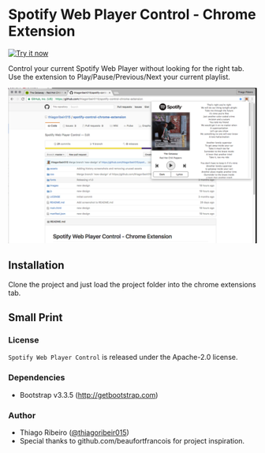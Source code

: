 # Spotify Web Player Control - Chrome Extension

<a target="_blank" href="http://chrome.google.com/webstore/detail/spotify-web-player-contro/cgmcneemfjgkibalfalgjgmfnajkmopd/"><img alt="Try it now" src="https://github.com/thiagoribeir015/spotify-control-chrome-extension/blob/master/assets/app-store-img.png?raw=true" title="Click here to install this sample from the Chrome Web Store"></img></a>

Control your current Spotify Web Player without looking for the right tab. Use the extension to Play/Pause/Previous/Next your current playlist.

![alt text](assets/v1.2/v1.2-1280x800-2.png)

## Installation

Clone the project and just load the project folder into the chrome extensions tab. 

## Small Print

### License

`Spotify Web Player Control` is released under the Apache-2.0 license.

### Dependencies

* Bootstrap v3.3.5 (http://getbootstrap.com)

### Author

* Thiago Ribeiro ([@thiagoribeir015](http://twitter.com/thiagoribeir015))
* Special thanks to github.com/beaufortfrancois for project inspiration.